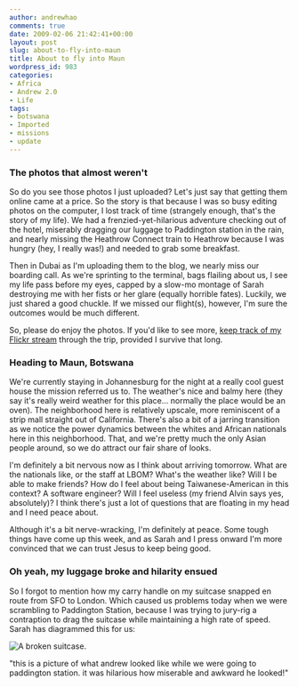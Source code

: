 ```yaml
---
author: andrewhao
comments: true
date: 2009-02-06 21:42:41+00:00
layout: post
slug: about-to-fly-into-maun
title: About to fly into Maun
wordpress_id: 983
categories:
- Africa
- Andrew 2.0
- Life
tags:
- botswana
- Imported
- missions
- update
---
```


### The photos that almost weren't




So do you see those photos I just uploaded? Let's just say that getting them online came at a price. So the story is that because I was so busy editing photos on the computer, I lost track of time (strangely enough, that's the story of my life). We had a frenzied-yet-hilarious adventure checking out of the hotel, miserably dragging our luggage to Paddington station in the rain, and nearly missing the Heathrow Connect train to Heathrow because I was hungry (hey, I really was!) and needed to grab some breakfast.




Then in Dubai as I'm uploading them to the blog, we nearly miss our boarding call. As we're sprinting to the terminal, bags flailing about us, I see my life pass before my eyes, capped by a slow-mo montage of Sarah destroying me with her fists or her glare (equally horrible fates). Luckily, we just shared a good chuckle. If we missed our flight(s), however, I'm sure the outcomes would be much different.




So, please do enjoy the photos. If you'd like to see more, [keep track of my Flickr stream](http://flickr.com/photos/andrewhao) through the trip, provided I survive that long.




### Heading to Maun, Botswana




We're currently staying in Johannesburg for the night at a really cool guest house the mission referred us to. The weather's nice and balmy here (they say it's really weird weather for this place… normally the place would be an oven). The neighborhood here is relatively upscale, more reminiscent of a strip mall straight out of California. There's also a bit of a jarring transition as we notice the power dynamics between the whites and African nationals here in this neighborhood. That, and we're pretty much the only Asian people around, so we do attract our fair share of looks.




I'm definitely a bit nervous now as I think about arriving tomorrow. What are the nationals like, or the staff at LBOM? What's the weather like? Will I be able to make friends? How do I feel about being Taiwanese-American in this context? A software engineer? Will I feel useless (my friend Alvin says yes, absolutely)? I think there's just a lot of questions that are floating in my head and I need peace about.




Although it's a bit nerve-wracking, I'm definitely at peace. Some tough things have come up this week, and as Sarah and I press onward I'm more convinced that we can trust Jesus to keep being good.




### Oh yeah, my luggage broke and hilarity ensued




So I forgot to mention how my carry handle on my suitcase snapped en route from SFO to London. Which caused us problems today when we were scrambling to Paddington Station, because I was trying to jury-rig a contraption to drag the suitcase while maintaining a high rate of speed. Sarah has diagrammed this for us:




![A broken suitcase.](http://sarahlam.andrewhao.com/botswana2009/blog/wp-content/uploads/2009/02/picture-6.png)

"this is a picture of what andrew looked like while we were going to paddington station. it was hilarious how miserable and awkward he looked!"



